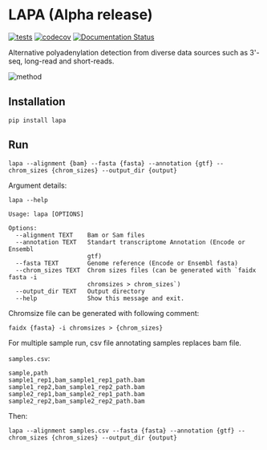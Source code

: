 # LAPA (Alpha release)

[![tests](https://github.com/mortazavilab/lapa/actions/workflows/python-app.yml/badge.svg)](https://github.com/mortazavilab/lapa/actions)
[![codecov](https://codecov.io/gh/mortazavilab/lapa/branch/master/graph/badge.svg?token=MJQ88T8JWK)](https://codecov.io/gh/mortazavilab/lapa)
[![Documentation Status](https://readthedocs.org/projects/lapa/badge/?version=latest)](https://lapa.readthedocs.io/en/latest/?badge=latest)

Alternative polyadenylation detection from diverse data sources such as 3'-seq, long-read and short-reads.

![method](docs/method.png)

## Installation

```
pip install lapa
```

## Run

```
lapa --alignment {bam} --fasta {fasta} --annotation {gtf} --chrom_sizes {chrom_sizes} --output_dir {output}
```

Argument details:

```
lapa --help

Usage: lapa [OPTIONS]

Options:
  --alignment TEXT    Bam or Sam files
  --annotation TEXT   Standart transcriptome Annotation (Encode or Ensembl
                      gtf)
  --fasta TEXT        Genome reference (Encode or Ensembl fasta)
  --chrom_sizes TEXT  Chrom sizes files (can be generated with `faidx fasta -i
                      chromsizes > chrom_sizes`)
  --output_dir TEXT   Output directory
  --help              Show this message and exit.

```

Chromsize file can be generated with following comment:

```
faidx {fasta} -i chromsizes > {chrom_sizes}
```

For multiple sample run, csv file annotating samples replaces bam file.

`samples.csv`:

```
sample,path
sample1_rep1,bam_sample1_rep1_path.bam
sample1_rep2,bam_sample1_rep2_path.bam
sample2_rep1,bam_sample2_rep1_path.bam
sample2_rep2,bam_sample2_rep2_path.bam
```

Then:

```
lapa --alignment samples.csv --fasta {fasta} --annotation {gtf} --chrom_sizes {chrom_sizes} --output_dir {output}
```
